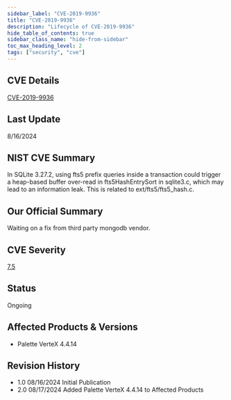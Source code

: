 ```yaml
---
sidebar_label: "CVE-2019-9936"
title: "CVE-2019-9936"
description: "Lifecycle of CVE-2019-9936"
hide_table_of_contents: true
sidebar_class_name: "hide-from-sidebar"
toc_max_heading_level: 2
tags: ["security", "cve"]
---
```


## CVE Details

[CVE-2019-9936](https://nvd.nist.gov/vuln/detail/CVE-2019-9936)

## Last Update

8/16/2024

## NIST CVE Summary

In SQLite 3.27.2, using fts5 prefix queries inside a transaction could trigger a heap-based buffer over-read in
fts5HashEntrySort in sqlite3.c, which may lead to an information leak. This is related to ext/fts5/fts5_hash.c.

## Our Official Summary

Waiting on a fix from third party mongodb vendor.

## CVE Severity

[7.5](https://nvd.nist.gov/vuln/detail/CVE-2019-9936)

## Status

Ongoing

## Affected Products & Versions

- Palette VerteX 4.4.14

## Revision History

- 1.0 08/16/2024 Initial Publication
- 2.0 08/17/2024 Added Palette VerteX 4.4.14 to Affected Products
